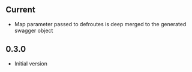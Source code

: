 ## Current

- Map parameter passed to defroutes is deep merged to the generated swagger object

## 0.3.0
- Initial version
